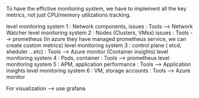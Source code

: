 To have the effictive monitoring system, we have to implement all the key metrics, not just CPU/memory utilizations tracking. 

level monitoring system 1 :  Network components, issues     : Tools  --> Network Watcher 
level monitoring system  2 :  Nodes (Clusters, VMss) issues   : Tools  --> prometheus (In azure they have managed prometheus service, we can create custom metrics) 
level monitoring system  3 : control plane ( etcd, sheduler ...etc)  : Tools  -->  Azure monitor  (Container insights)
level monitoring system  4 :  Pods, container   : Tools  --> prometheus 
level monitoring system  5 : APM, application performance : Tools  --> Application insights
level monitoring system  6 : VM, storage accounts :   Tools  -->  Azure monitor

For visualization --> use grafana


